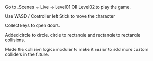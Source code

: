 Go to _Scenes -> Live -> Level01 OR Level02 to play the game.

Use WASD / Controller left Stick to move the character.

Collect keys to open doors.



Added circle to circle, circle to rectangle and rectangle to rectangle collisions.

Made the collision logics modular to make it easier to add more custom colliders in the future.